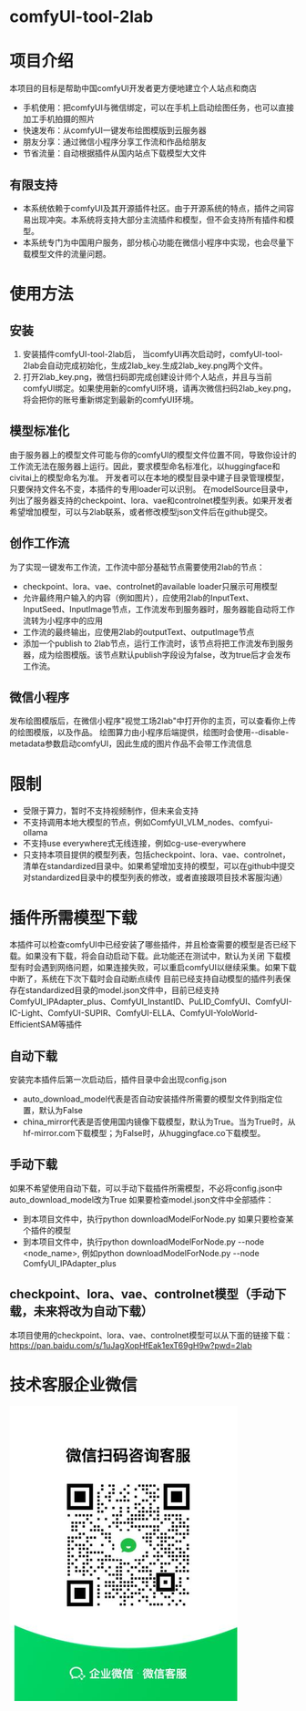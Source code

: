 # comfyUI-tool-2lab

# 项目介绍 
本项目的目标是帮助中国comfyUI开发者更方便地建立个人站点和商店
- 手机使用：把comfyUI与微信绑定，可以在手机上启动绘图任务，也可以直接加工手机拍摄的照片
- 快速发布：从comfyUI一键发布绘图模版到云服务器
- 朋友分享：通过微信小程序分享工作流和作品给朋友
- 节省流量：自动根据插件从国内站点下载模型大文件

## 有限支持
- 本系统依赖于comfyUI及其开源插件社区。由于开源系统的特点，插件之间容易出现冲突。本系统将支持大部分主流插件和模型，但不会支持所有插件和模型。
- 本系统专门为中国用户服务，部分核心功能在微信小程序中实现，也会尽量下载模型文件的流量问题。

# 使用方法

## 安装
1. 安装插件comfyUI-tool-2lab后， 当comfyUI再次启动时，comfyUI-tool-2lab会自动完成初始化，生成2lab_key.生成2lab_key.png两个文件。
2. 打开2lab_key.png，微信扫码即完成创建设计师个人站点，并且与当前comfyUI绑定。如果使用新的comfyUI环境，请再次微信扫码2lab_key.png，将会把你的账号重新绑定到最新的comfyUI环境。

## 模型标准化
由于服务器上的模型文件可能与你的comfyUI的模型文件位置不同，导致你设计的工作流无法在服务器上运行。因此，要求模型命名标准化，以huggingface和civitai上的模型命名为准。
开发者可以在本地的模型目录中建子目录管理模型，只要保持文件名不变，本插件的专用loader可以识别。
在modelSource目录中，列出了服务器支持的checkpoint、lora、vae和controlnet模型列表。如果开发者希望增加模型，可以与2lab联系，或者修改模型json文件后在github提交。

## 创作工作流
为了实现一键发布工作流，工作流中部分基础节点需要使用2lab的节点：
- checkpoint、lora、vae、controlnet的available loader只展示可用模型
- 允许最终用户输入的内容（例如图片），应使用2lab的InputText、InputSeed、InputImage节点，工作流发布到服务器时，服务器能自动将工作流转为小程序中的应用
- 工作流的最终输出，应使用2lab的outputText、outputImage节点
- 添加一个publish to 2lab节点，运行工作流时，该节点将把工作流发布到服务器，成为绘图模版。该节点默认publish字段设为false，改为true后才会发布工作流。

## 微信小程序
发布绘图模版后，在微信小程序"视觉工场2lab"中打开你的主页，可以查看你上传的绘图模版，以及作品。
绘图算力由小程序后端提供，绘图时会使用--disable-metadata参数启动comfyUI，因此生成的图片作品不会带工作流信息

# 限制
- 受限于算力，暂时不支持视频制作，但未来会支持
- 不支持调用本地大模型的节点，例如ComfyUI_VLM_nodes、comfyui-ollama
- 不支持use everywhere式无线连接，例如cg-use-everywhere
- 只支持本项目提供的模型列表，包括checkpoint、lora、vae、controlnet，清单在standardized目录中。如果希望增加支持的模型，可以在github中提交对standardized目录中的模型列表的修改，或者直接跟项目技术客服沟通）

# 插件所需模型下载
本插件可以检查comfyUI中已经安装了哪些插件，并且检查需要的模型是否已经下载。如果没有下载，将会自动启动下载。此功能还在测试中，默认为关闭
下载模型有时会遇到网络问题，如果连接失败，可以重启comfyUI以继续采集。如果下载中断了，系统在下次下载时会自动断点续传
目前已经支持自动模型的插件列表保存在standardized目录的model.json文件中，目前已经支持ComfyUI_IPAdapter_plus、ComfyUI_InstantID、PuLID_ComfyUI、ComfyUI-IC-Light、ComfyUI-SUPIR、ComfyUI-ELLA、ComfyUI-YoloWorld-EfficientSAM等插件

## 自动下载
安装完本插件后第一次启动后，插件目录中会出现config.json
- auto_download_model代表是否自动安装插件所需要的模型文件到指定位置，默认为False
- china_mirror代表是否使用国内镜像下载模型，默认为True。当为True时，从hf-mirror.com下载模型；为False时，从huggingface.co下载模型。

## 手动下载
如果不希望使用自动下载，可以手动下载插件所需模型，不必将config.json中auto_download_model改为True
如果要检查model.json文件中全部插件：
- 到本项目文件中，执行python downloadModelForNode.py
如果只要检查某个插件的模型
- 到本项目文件中，执行python downloadModelForNode.py --node <node_name>, 例如python downloadModelForNode.py --node ComfyUI_IPAdapter_plus

## checkpoint、lora、vae、controlnet模型（手动下载，未来将改为自动下载）
本项目使用的checkpoint、lora、vae、controlnet模型可以从下面的链接下载：
https://pan.baidu.com/s/1uJagXopHfEak1exT69gH9w?pwd=2lab

# 技术客服企业微信
![service](./asset/image/kefuQR.jpg)


